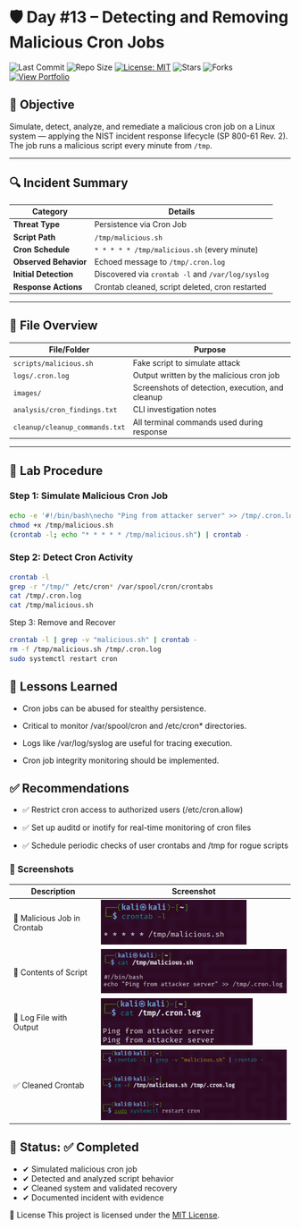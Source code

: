 # 🛡️ Day #13 – Detecting and Removing Malicious Cron Jobs

![Last Commit](https://img.shields.io/github/last-commit/BecomingCyber/Day13-CronJob-Lab?style=for-the-badge)
![Repo Size](https://img.shields.io/github/repo-size/BecomingCyber/Day13-CronJob-Lab?style=for-the-badge)
[![License: MIT](https://img.shields.io/badge/License-MIT-green.svg?style=for-the-badge)](LICENSE)
![Stars](https://img.shields.io/github/stars/BecomingCyber/Day13-CronJob-Lab?style=for-the-badge)
![Forks](https://img.shields.io/github/forks/BecomingCyber/Day13-CronJob-Lab?style=for-the-badge)
[![View Portfolio](https://img.shields.io/badge/Portfolio-BecomingCyber-blueviolet?style=for-the-badge&logo=github)](https://github.com/BecomingCyber)



## 🎯 Objective
Simulate, detect, analyze, and remediate a malicious cron job on a Linux system — applying the NIST incident response lifecycle (SP 800-61 Rev. 2). The job runs a malicious script every minute from `/tmp`.

---

## 🔍 Incident Summary

| Category              | Details                                             |
|-----------------------|-----------------------------------------------------|
| **Threat Type**       | Persistence via Cron Job                            |
| **Script Path**       | `/tmp/malicious.sh`                                 |
| **Cron Schedule**     | `* * * * * /tmp/malicious.sh` (every minute)        |
| **Observed Behavior** | Echoed message to `/tmp/.cron.log`                  |
| **Initial Detection** | Discovered via `crontab -l` and `/var/log/syslog`  |
| **Response Actions**  | Crontab cleaned, script deleted, cron restarted     |

---

## 📁 File Overview

| File/Folder              | Purpose |
|--------------------------|---------|
| `scripts/malicious.sh`   | Fake script to simulate attack |
| `logs/.cron.log`         | Output written by the malicious cron job |
| `images/`              | Screenshots of detection, execution, and cleanup |
| `analysis/cron_findings.txt` | CLI investigation notes |
| `cleanup/cleanup_commands.txt` | All terminal commands used during response |

---

## 🧪 Lab Procedure

### Step 1: Simulate Malicious Cron Job
```bash
echo -e '#!/bin/bash\necho "Ping from attacker server" >> /tmp/.cron.log' > /tmp/malicious.sh
chmod +x /tmp/malicious.sh
(crontab -l; echo "* * * * * /tmp/malicious.sh") | crontab -
```
### Step 2: Detect Cron Activity
```bash
crontab -l
grep -r "/tmp/" /etc/cron* /var/spool/cron/crontabs
cat /tmp/.cron.log
cat /tmp/malicious.sh
```
Step 3: Remove and Recover
```bash
crontab -l | grep -v "malicious.sh" | crontab -
rm -f /tmp/malicious.sh /tmp/.cron.log
sudo systemctl restart cron
```

## 🧠 Lessons Learned
- Cron jobs can be abused for stealthy persistence.

- Critical to monitor /var/spool/cron and /etc/cron* directories.

- Logs like /var/log/syslog are useful for tracing execution.

- Cron job integrity monitoring should be implemented.

## ✅ Recommendations
- ✅ Restrict cron access to authorized users (/etc/cron.allow)

- ✅ Set up auditd or inotify for real-time monitoring of cron files

- ✅ Schedule periodic checks of user crontabs and /tmp for rogue scripts

### 📸 Screenshots

| Description              | Screenshot                                   |
|--------------------------|----------------------------------------------|
| 🧿 Malicious Job in Crontab | ![Malicious Crontab](images/crontab-before.png) |
| 📜 Contents of Script       | ![Script Contents](images/script-content.png)   |
| 📂 Log File with Output     | ![Cron Output Log](images/execution-log.png)    |
| ✅ Cleaned Crontab          | ![Crontab After Cleanup](images/crontab-after.png) |

## 🏁 Status: ✅ Completed
- ✔ Simulated malicious cron job
- ✔ Detected and analyzed script behavior
- ✔ Cleaned system and validated recovery
- ✔ Documented incident with evidence

📜 License
This project is licensed under the [MIT License](https://github.com/BecomingCyber/Day13-CronJob-Lab.git).
